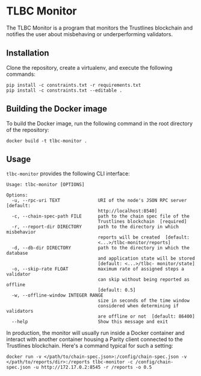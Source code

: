 # TLBC Monitor

The TLBC Monitor is a program that monitors the Trustlines blockchain and notifies the user about misbehaving or underperforming validators.

## Installation

Clone the repository, create a virtualenv, and execute the following commands:

```
pip install -c constraints.txt -r requirements.txt
pip install -c constraints.txt --editable .
```

## Building the Docker image

To build the Docker image, run the following command in the root directory of the repository:

```
docker build -t tlbc-monitor .
```

## Usage

`tlbc-monitor` provides the following CLI interface:

```
Usage: tlbc-monitor [OPTIONS]

Options:
  -u, --rpc-uri TEXT              URI of the node's JSON RPC server  [default:
                                  http://localhost:8540]
  -c, --chain-spec-path FILE      path to the chain spec file of the
                                  Trustlines blockchain  [required]
  -r, --report-dir DIRECTORY      path to the directory in which misbehavior
                                  reports will be created  [default:
                                  <...>/tlbc-monitor/reports]
  -d, --db-dir DIRECTORY          path to the directory in which the database
                                  and application state will be stored
                                  [default: <...>/tlbc- monitor/state]
  -o, --skip-rate FLOAT           maximum rate of assigned steps a validator
                                  can skip without being reported as offline
                                  [default: 0.5]
  -w, --offline-window INTEGER RANGE
                                  size in seconds of the time window
                                  considered when determining if validators
                                  are offline or not  [default: 86400]
  --help                          Show this message and exit
```

In production, the monitor will usually run inside a Docker container and interact with another container housing a Parity client connected to the Trustlines blockchain. Here's a command typical for such a setting:

```
docker run -v </path/to/chain-spec.json>:/config/chain-spec.json -v </path/to/reports/dir>:/reports tlbc-monitor -c /config/chain-spec.json -u http://172.17.0.2:8545 -r /reports -o 0.5
```
